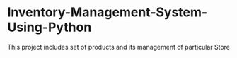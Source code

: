 # Inventory-Management-System-Using-Python
This project includes set of products and its management of particular Store
